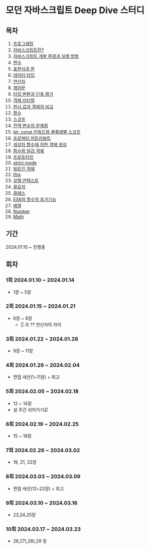 # 모던 자바스크립트 Deep Dive 스터디

## 목차

1. [프로그래밍](1.프로그래밍.md)
2. [자바스크립트란?](2.자바스크립트란.md)
3. [자바스크립트 개발 환경과 실행 방법](3.자바스크립트_개발_환경과_실행_방법.md)
4. [변수](4.변수.md)
5. [표현식과 문](5.표현식과_문.md)
6. [데이터 타입](6.데이터_타입.md)
7. [연산자](7.연산자.md)
8. [제어문](8.제어문)
9. [타입 변환과 단축 평가](9.타입_변환과_단축_평가.md)
10. [객체 리터럴](10.객체_리터럴.md)
11. [원시 값과 객체의 비교](11.원시_값과_객체의_비교.md)
12. [함수](12.함수.md)
13. [스코프](13.스코프.md)
14. [전역 변수의 문제점](14.전역_변수의_문제점.md)
15. [let, const 키워드와 블록레벨 스코프](<15.let, const 키워드와 블록레벨 스코프.md>)
16. [프로퍼티 어트리뷰트](<16.프로퍼티 어트리뷰트.md>)
17. [생성자 함수에 의한 객체 생성](<17.생성자 함수에 의한 객체 생성.md>)
18. [함수와 일급 객체](<18.함수와 일급 객체.md>)
19. [프로토타입](19.프로토타입.md)
20. [strict mode](<20.strict mode.md>)
21. [빌트인 객체](<21.빌트인 객체.md>)
22. [this](22.this.md)
23. [실행 컨텍스트](<23.실행 컨텍스트.md>)
24. [클로저](24.클로저.md)
25. [클래스](25.클래스.md)
26. [ES6의 함수의 추가기능](<26.ES6의 함수의 추가기능.md>)
27. [배열](27.배열.md)
28. [Number](28.Number.md)
29. [Math](29.Math.md)

## 기간

2024.01.10 ~ 진행중

## 회차

### 1회 2024.01.10 ~ 2024.01.14

- 1장 ~ 5장

### 2회 2024.01.15 ~ 2024.01.21

- 6장 ~ 8장
  - || 과 ?? 연산자의 차이

### 3회 2024.01.22 ~ 2024.01.28

- 9장 ~ 11장

### 4회 2024.01.29 ~ 2024.02.04

- 면접 세션(1~11장) + 회고

### 5회 2024.02.05 ~ 2024.02.18

- 12 ~ 14장
- 설 주간 쉬어가기로

### 6회 2024.02.19 ~ 2024.02.25

- 15 ~ 18장

### 7회 2024.02.26 ~ 2024.03.02

- 19, 21, 22장

### 8회 2024.03.03 ~ 2024.03.09

- 면접 세션(12~22장) + 회고

### 9회 2024.03.10 ~ 2024.03.16

- 23,24,25장

### 10회 2024.03.17 ~ 2024.03.23

- 26,27(,28),29 장
